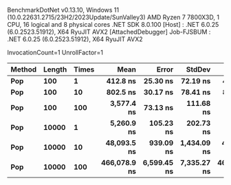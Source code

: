 
BenchmarkDotNet v0.13.10, Windows 11 (10.0.22631.2715/23H2/2023Update/SunValley3)
AMD Ryzen 7 7800X3D, 1 CPU, 16 logical and 8 physical cores
.NET SDK 8.0.100
  [Host]     : .NET 6.0.25 (6.0.2523.51912), X64 RyuJIT AVX2 [AttachedDebugger]
  Job-FJSBUM : .NET 6.0.25 (6.0.2523.51912), X64 RyuJIT AVX2

InvocationCount=1  UnrollFactor=1  

 Method | Length | Times | Mean         | Error       | StdDev      | Median       | Allocated |
------- |------- |------ |-------------:|------------:|------------:|-------------:|----------:|
 **Pop**    | **100**    | **1**     |     **412.8 ns** |    **25.30 ns** |    **72.19 ns** |     **400.0 ns** |     **968 B** |
 **Pop**    | **100**    | **10**    |     **802.5 ns** |    **30.17 ns** |    **78.41 ns** |     **800.0 ns** |    **4584 B** |
 **Pop**    | **100**    | **100**   |   **3,577.4 ns** |    **73.13 ns** |   **111.68 ns** |   **3,500.0 ns** |   **22944 B** |
 **Pop**    | **10000**  | **1**     |   **5,260.9 ns** |   **105.23 ns** |   **202.73 ns** |   **5,200.0 ns** |   **40520 B** |
 **Pop**    | **10000**  | **10**    |  **48,093.5 ns** |   **939.09 ns** | **1,434.09 ns** |  **47,600.0 ns** |  **400536 B** |
 **Pop**    | **10000**  | **100**   | **466,078.9 ns** | **6,599.45 ns** | **7,335.27 ns** | **466,600.0 ns** | **3982944 B** |
